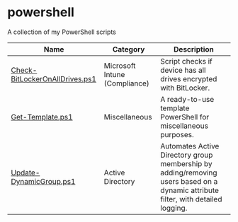 # powershell

A collection of my PowerShell scripts

|Name|Category|Description|
|-|-|-|
|[Check-BitLockerOnAllDrives.ps1](./scripts/Check-BitLockerOnAllDrives)|Microsoft Intune (Compliance)|Script checks if device has all drives encrypted with BitLocker.|
|[Get-Template.ps1](./scripts/Get-Template)|Miscellaneous|A ready-to-use template PowerShell for miscellaneous purposes.|
|[Update-DynamicGroup.ps1](./scripts/Update-DynamicGroup)|Active Directory|Automates Active Directory group membership by adding/removing users based on a dynamic attribute filter, with detailed logging.|